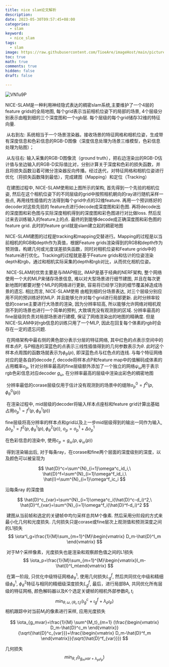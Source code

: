 ```yaml
---
title: nice slam论文解析
description:
date: 2023-05-30T09:57:45+08:00
categories:
  - slam
keyword:
  - nice_slam
tags:
  - slam
image: https://raw.githubusercontent.com/TioeAre/imageHost/main/pictures/72581865_p0_master1200.jpg
toc: true
math: true
comments: true
hidden: false
draft: false

---
```


![VN1u9P](https://i.imgur.com/vAVNKIp.jpg)

​	NICE-SLAM是一种利用神经隐式表达的稠密slam系统,主要维护了一个4层的feature grids的全局地图, 每个grid表示当前相机位姿下的局部的场景, 4个层级分别表示由粗到细的三个深度图和一个rgb层. 每个层级的每个grid储存32维的特征向量.

​	从右到左: 系统相当于一个场景渲染器。接收场景的特征网格和相机位姿，生成带有深度信息和色彩信息的RGB-D图像（深度信息处理为场景三维模型，色彩信息处理为贴图）；

​	从左往右: 输入采集的RGB-D图像流（ground truth），把右边渲染出的RGB-D估计值与坐边输入的RGB-D实际值比对，分别计算关于深度和色彩的损失函数，并且将损失函数沿着可微分渲染器反向传播。经过迭代，对特征网格和相机位姿进行优化（将损失函数降到最低），完成建图（Mapping）和定位（Tracking）

​	在建图过程中, NICE-SLAM使用如上图所示的架构, 首先得到一个先验的相机位姿, 然后在这个相机位姿下的不同层级的grid中按照相机朝向的ray进行随机采样一些点, 再用线性插值的方法得到每个grid中点的32维feature. 再用一个预训练好的decoder对这些先验的 feature点进行decode成深度图和彩色图. 再将decode出的深度图和彩色图与实际深度相机得到的深度图和彩色图进行对比做loss. 然后反过来去训练输入的feature上的点. 最终的到能够decode成正确深度图和彩色图的feature grid. 此时的feature grid就是slam建立起的稠密地图

​	NICE-SLAM建图的过程是tracking和mapping交替进行。Mapping的过程是以当前相机的RGB和depth作为真值，根据Feature grids渲染得到的RGB和depth作为预测值，构建几何或光度误差损失函数，同时对相机位姿和Feature grids中的feature进行优化。Tracking的过程就是基于Feature grids和估计的位姿渲染depth和rgb，通过和相机实际采集的depth和rgb对比，从而优化相机位姿。

​	NICE-SLAM的优势主要是与iMAP相比, iMAP是基于经典的NERF架构, 整个网络使用一个大的MLP来储存场景信息, 难以对大型场景进行细节建图, 并且在每次更新地图时都要对整个MLP的网络进行更新, 容易将已经学习到的细节覆盖掉造成场景的遗忘. 相比而言, NICE-SLAM使用 由粗到细的分场景表达, 对三个层级分别应用不同的预训练好的MLP. 并且能够允许对每个grid进行局部更新. 此时分辨率较低的coarse主要进行大场景的渲染, 因为分辨率较高, 所以能够允许网络对相机观测不到的场景也进行一个简单的预判, 大致填充没有观测到的区域. 分辨率最高的fine层级则负责对局部场景进行建模, 保证了网络渲染出的地图的精确度. 但是NICE-SLAM中对rgb信息的训练只用了一个MLP, 因此在回复每个体素的rgb时会存在一定的遗忘问题.

​	在网络架构中最右侧的黄色部分表示分层的特征网络, 其中红色的点表示空间中的样本点P, 与P相连的深蓝色的点表示三线性插值得到的几何参数表示为$\theta$. 此时这个样本点周围的函数场就表示为$\phi_\theta(p)$, 即深蓝色点与红色点的连线. 与每个特征网络对应的是各自的decode $f$, decode将样本点P和feature map中的值解码成体素的占用概率$o_p$, 针对分辨率最高的fine层级额外添加了一个独立的网络$\psi_\omega$用于表示rgb色彩信息对应decoder $g_\omega$, 在分辨率最高的层级中渲染出彩色的稠密地图

​	分辨率最低的corase层级仅用于估计没有观测到的场景中的缝隙$o^0_p=f^0(p,\phi^0_\theta(p))$

​	在渲染过程中, mid层级的decoder将输入样本点座标和feature grid计算出基础占用$o^1_p=f^1(p,\phi^1_\theta(p))$

​	fine层级将高分辨率的样本点和grid以及上一步mid层级得到的输出一同作为输入, $\Delta o^1_p=f^2(p,\phi^1_\theta(p),\phi^2_\theta(p))$, $o_p=o^1_p+\Delta o^1_p$

在色彩信息的渲染中, 使用$c_p=g_\omega(p, \psi _\omega(p))$

​	得到渲染输出后, 对于每条ray，在corase和fine两个层面的深度级别的深度，以及颜色可以被呈现为

$$
\hat{D}^c=\sum^{N}_{i=1}\omega^c_id_i,\  \hat{D}^f=\sum^{N}_{i=1}\omega^f_id_i,\  \hat{I}=\sum^{N}_{i=1}\omega^f_ic_i
$$

沿每条ray 的深度值

$$
\hat{D}^c_{var}=\sum^{N}_{i=1}\omega^c_i(\hat{D}^c-d_i)^2,\  \hat{D}^f_{var}=\sum^{N}_{i=1}\omega^f_i(\hat{D}^f-d_i)^2
$$

​	建图从当前帧和选定的关键帧中均匀采样总共M个像素. 然后采用分阶段的方式来最小化几何和光度损失. 几何损失只是corase或fine层次上观测值和预测深度之间的L1损失
$$
\iota^l_g=\frac{1}{M}\sum_{m=1}^{M}\begin{vmatrix} D_m-\hat{D}^l_m \end{vmatrix}
$$

​	对于M个采样像素，光度损失也是渲染和观察颜色值之间的L1损失
$$
\iota_p=\frac{1}{M}\sum_{m=1}^{M}\begin{vmatrix}I_m-\hat{I}^l_m\end{vmatrix}
$$

​	在第一阶段, 只优化中级特征网格$ϕ_θ^1$, 使用几何损失$L_g^f$, 然后共同优化中级和精细级$ϕ_θ^1$, $ϕ_θ^2$特征与相同的精细级深度损失$L_g^f$, 最后，进行局部BA, 共同优化所有层级的特征网格, 颜色解码器以及K个选定关键帧的相机外部参数$R_i, t_i$
$$
min_{\theta,\omega,\{R_i,t_i\}}(\iota^c_g+\iota^f_g+\lambda_p\iota_p)
$$
​	相机跟踪中对当前$M_t$的像素进行采样, 应用光度损失

$$
\iota_{g_mvar}=\frac{1}{M} \sum^{M_t}_{m=1} (\frac{\begin{vmatrix} D_m-\hat{D}^c_m \end{vmatrix}}{\sqrt{\hat{D}^c_{var}}}+\frac{\begin{vmatrix} D_m-\hat{D}^f_m \end{vmatrix}}{\sqrt{\hat{D}^f_{var}}})
$$

几何损失
$$
min_{R,t}(\iota_{g_mvar+\lambda_{pt}\iota_p})
$$

